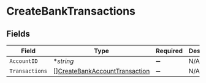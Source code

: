 # CreateBankTransactions


## Fields

| Field                                                                                 | Type                                                                                  | Required                                                                              | Description                                                                           |
| ------------------------------------------------------------------------------------- | ------------------------------------------------------------------------------------- | ------------------------------------------------------------------------------------- | ------------------------------------------------------------------------------------- |
| `AccountID`                                                                           | **string*                                                                             | :heavy_minus_sign:                                                                    | N/A                                                                                   |
| `Transactions`                                                                        | [][CreateBankAccountTransaction](../../models/shared/createbankaccounttransaction.md) | :heavy_minus_sign:                                                                    | N/A                                                                                   |
